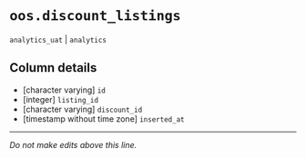 # `oos.discount_listings`
`analytics_uat` | `analytics`

## Column details
* [character varying] `id`
* [integer]   `listing_id`
* [character varying] `discount_id`
* [timestamp without time zone] `inserted_at`

-------------------------------------------------------------------------------
*Do not make edits above this line.*

